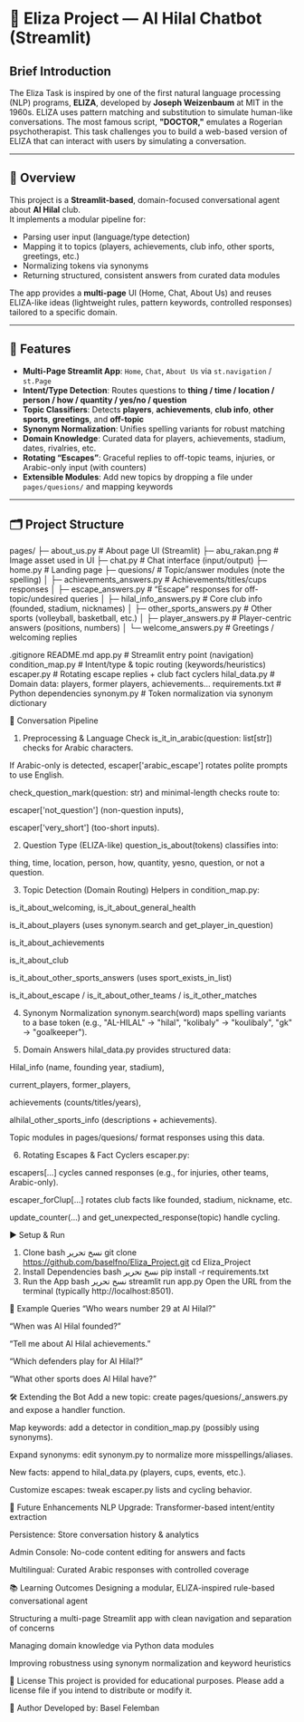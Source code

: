# 🤖 Eliza Project — Al Hilal Chatbot (Streamlit)

## Brief Introduction
The Eliza Task is inspired by one of the first natural language processing (NLP) programs, **ELIZA**, developed by **Joseph Weizenbaum** at MIT in the 1960s. ELIZA uses pattern matching and substitution to simulate human-like conversations. The most famous script, **"DOCTOR,"** emulates a Rogerian psychotherapist. This task challenges you to build a web-based version of ELIZA that can interact with users by simulating a conversation.

---

## 📝 Overview
This project is a **Streamlit-based**, domain-focused conversational agent about **Al Hilal** club.  
It implements a modular pipeline for:
- Parsing user input (language/type detection)
- Mapping it to topics (players, achievements, club info, other sports, greetings, etc.)
- Normalizing tokens via synonyms
- Returning structured, consistent answers from curated data modules

The app provides a **multi-page** UI (Home, Chat, About Us) and reuses ELIZA-like ideas (lightweight rules, pattern keywords, controlled responses) tailored to a specific domain.

---

## 🚀 Features
- **Multi-Page Streamlit App**: `Home`, `Chat`, `About Us` via `st.navigation` / `st.Page`
- **Intent/Type Detection**: Routes questions to **thing / time / location / person / how / quantity / yes/no / question**
- **Topic Classifiers**: Detects **players**, **achievements**, **club info**, **other sports**, **greetings**, and **off-topic**
- **Synonym Normalization**: Unifies spelling variants for robust matching
- **Domain Knowledge**: Curated data for players, achievements, stadium, dates, rivalries, etc.
- **Rotating “Escapes”**: Graceful replies to off-topic teams, injuries, or Arabic-only input (with counters)
- **Extensible Modules**: Add new topics by dropping a file under `pages/quesions/` and mapping keywords

---

## 🗂 Project Structure
pages/
├─ about_us.py # About page UI (Streamlit)
├─ abu_rakan.png # Image asset used in UI
├─ chat.py # Chat interface (input/output)
├─ home.py # Landing page
├─ quesions/ # Topic/answer modules (note the spelling)
│ ├─ achievements_answers.py # Achievements/titles/cups responses
│ ├─ escape_answers.py # “Escape” responses for off-topic/undesired queries
│ ├─ hilal_info_answers.py # Core club info (founded, stadium, nicknames)
│ ├─ other_sports_answers.py # Other sports (volleyball, basketball, etc.)
│ ├─ player_answers.py # Player-centric answers (positions, numbers)
│ └─ welcome_answers.py # Greetings / welcoming replies

.gitignore
README.md
app.py # Streamlit entry point (navigation)
condition_map.py # Intent/type & topic routing (keywords/heuristics)
escaper.py # Rotating escape replies + club fact cyclers
hilal_data.py # Domain data: players, former players, achievements...
requirements.txt # Python dependencies
synonym.py # Token normalization via synonym dictionary

🧠 Conversation Pipeline
1) Preprocessing & Language Check
is_it_in_arabic(question: list[str]) checks for Arabic characters.

If Arabic-only is detected, escaper['arabic_escape'] rotates polite prompts to use English.

check_question_mark(question: str) and minimal-length checks route to:

escaper['not_question'] (non-question inputs),

escaper['very_short'] (too-short inputs).

2) Question Type (ELIZA-like)
question_is_about(tokens) classifies into:

thing, time, location, person, how, quantity, yesno, question, or not a question.

3) Topic Detection (Domain Routing)
Helpers in condition_map.py:

is_it_about_welcoming, is_it_about_general_health

is_it_about_players (uses synonym.search and get_player_in_question)

is_it_about_achievements

is_it_about_club

is_it_about_other_sports_answers (uses sport_exists_in_list)

is_it_about_escape / is_it_about_other_teams / is_it_other_matches

4) Synonym Normalization
synonym.search(word) maps spelling variants to a base token
(e.g., "AL-HILAL" → "hilal", "kolibaly" → "koulibaly", "gk" → "goalkeeper").

5) Domain Answers
hilal_data.py provides structured data:

Hilal_info (name, founding year, stadium),

current_players, former_players,

achievements (counts/titles/years),

alhilal_other_sports_info (descriptions + achievements).

Topic modules in pages/quesions/ format responses using this data.

6) Rotating Escapes & Fact Cyclers
escaper.py:

escapers[...] cycles canned responses (e.g., for injuries, other teams, Arabic-only).

escaper_forClup[...] rotates club facts like founded, stadium, nickname, etc.

update_counter(...) and get_unexpected_response(topic) handle cycling.

▶️ Setup & Run
1) Clone
bash
نسخ
تحرير
git clone https://github.com/baselfno/Eliza_Project.git
cd Eliza_Project
2) Install Dependencies
bash
نسخ
تحرير
pip install -r requirements.txt
3) Run the App
bash
نسخ
تحرير
streamlit run app.py
Open the URL from the terminal (typically http://localhost:8501).

🧪 Example Queries
“Who wears number 29 at Al Hilal?”

“When was Al Hilal founded?”

“Tell me about Al Hilal achievements.”

“Which defenders play for Al Hilal?”

“What other sports does Al Hilal have?”



🛠️ Extending the Bot
Add a new topic: create pages/quesions/<topic>_answers.py and expose a handler function.

Map keywords: add a detector in condition_map.py (possibly using synonyms).

Expand synonyms: edit synonym.py to normalize more misspellings/aliases.

New facts: append to hilal_data.py (players, cups, events, etc.).

Customize escapes: tweak escaper.py lists and cycling behavior.


📝 Future Enhancements
NLP Upgrade: Transformer-based intent/entity extraction

Persistence: Store conversation history & analytics

Admin Console: No-code content editing for answers and facts

Multilingual: Curated Arabic responses with controlled coverage


📚 Learning Outcomes
Designing a modular, ELIZA-inspired rule-based conversational agent

Structuring a multi-page Streamlit app with clean navigation and separation of concerns

Managing domain knowledge via Python data modules

Improving robustness using synonym normalization and keyword heuristics

📄 License
This project is provided for educational purposes. Please add a license file if you intend to distribute or modify it.

👤 Author
Developed by: Basel Felemban

